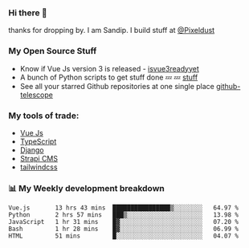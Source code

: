 ### Hi there 👋

thanks for dropping by.
I am Sandip. I build stuff at [@Pixeldust](github.com/pixeldust-in/)

###  **My Open Source Stuff**

 - Know if Vue Js version 3 is released -  [isvue3readyyet](https://github.com/sandiprb/isvue3readyyet)
 - A bunch of Python scripts to get stuff done 💤 💤 [stuff](https://github.com/sandiprb/stuff)
 - See all your starred Github repositories at one single place [github-telescope](https://github.com/sandiprb/github-telescope)



###  **My tools of trade:**
 - [Vue Js](https://github.com/vuejs/vue/)
 - [TypeScript](https://github.com/microsoft/TypeScript)
 - [Django](github.com/django/django)
 - [Strapi CMS](github.com/strapi/strapi)
 - [tailwindcss](https://github.com/tailwindlabs/tailwindcss)


###  📊 **My Weekly development breakdown**
<!--START_SECTION:waka-->
```text
Vue.js       13 hrs 43 mins  ████████████████▒░░░░░░░░   64.97 % 
Python       2 hrs 57 mins   ███▒░░░░░░░░░░░░░░░░░░░░░   13.98 % 
JavaScript   1 hr 31 mins    █▓░░░░░░░░░░░░░░░░░░░░░░░   07.20 % 
Bash         1 hr 28 mins    █▓░░░░░░░░░░░░░░░░░░░░░░░   06.99 % 
HTML         51 mins         █░░░░░░░░░░░░░░░░░░░░░░░░   04.07 % 
```
<!--END_SECTION:waka-->
